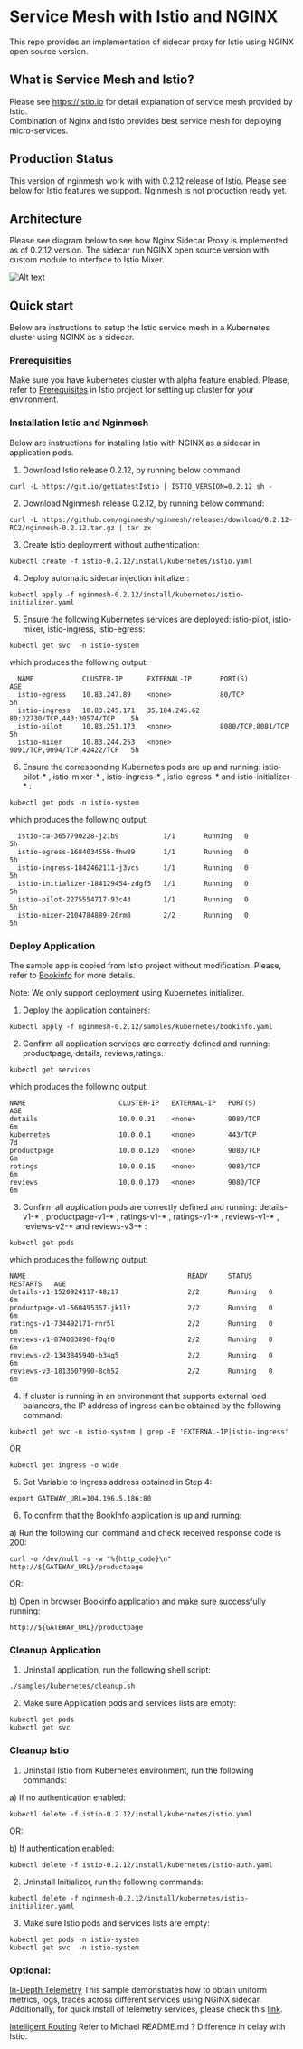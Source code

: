 
# Service Mesh with Istio and NGINX

This repo provides an implementation of sidecar proxy for Istio using NGINX open source version.

## What is Service Mesh and Istio?

Please see https://istio.io for detail explanation of service mesh provided by Istio.  
Combination of Nginx and Istio provides best service mesh for deploying micro-services.

## Production Status

This version of nginmesh work with with 0.2.12 release of Istio.
Please see below for Istio features we support.  Nginmesh is not production ready yet.  


<TBD>

## Architecture

Please see diagram below to see how Nginx Sidecar Proxy is implemented as of 0.2.12 version.
The sidecar run NGINX open source version with custom module to interface to Istio Mixer.

![Alt text](/images/nginx_sidecar.png?raw=true "Nginx Sidecar")

## Quick start
Below are instructions to setup the Istio service mesh in a Kubernetes cluster using NGINX as a sidecar.
 

### Prerequisities 

Make sure you have  kubernetes cluster with alpha feature enabled. Please, refer to [Prerequisites](https://istio.io/docs/setup/kubernetes/quick-start.html#prerequisites) in Istio project for setting up cluster for your environment.

### Installation Istio and Nginmesh
Below are instructions for installing Istio with NGINX as a sidecar in application pods.

1.  Download Istio release 0.2.12, by running below command:

```
curl -L https://git.io/getLatestIstio | ISTIO_VERSION=0.2.12 sh -
```

2. Download Nginmesh release 0.2.12, by running below command:

```
curl -L https://github.com/nginmesh/nginmesh/releases/download/0.2.12-RC2/nginmesh-0.2.12.tar.gz | tar zx
```

3. Create Istio deployment without authentication:
```
kubectl create -f istio-0.2.12/install/kubernetes/istio.yaml
```

4. Deploy automatic sidecar injection initializer:
```
kubectl apply -f nginmesh-0.2.12/install/kubernetes/istio-initializer.yaml
```

5. Ensure the following Kubernetes services are deployed: istio-pilot, istio-mixer, istio-ingress, istio-egress:

```
kubectl get svc  -n istio-system  
```
which produces the following output:
```
  NAME            CLUSTER-IP      EXTERNAL-IP       PORT(S)                       AGE
  istio-egress    10.83.247.89    <none>            80/TCP                        5h
  istio-ingress   10.83.245.171   35.184.245.62     80:32730/TCP,443:30574/TCP    5h
  istio-pilot     10.83.251.173   <none>            8080/TCP,8081/TCP             5h
  istio-mixer     10.83.244.253   <none>            9091/TCP,9094/TCP,42422/TCP   5h
```


6. Ensure the corresponding Kubernetes pods are up and running: istio-pilot-* , istio-mixer-* , istio-ingress-* , istio-egress-* and istio-initializer-* :
```
kubectl get pods -n istio-system    
```
which produces the following output:
```
  istio-ca-3657790228-j21b9           1/1       Running   0          5h
  istio-egress-1684034556-fhw89       1/1       Running   0          5h
  istio-ingress-1842462111-j3vcs      1/1       Running   0          5h
  istio-initializer-184129454-zdgf5   1/1       Running   0          5h
  istio-pilot-2275554717-93c43        1/1       Running   0          5h
  istio-mixer-2104784889-20rm8        2/2       Running   0          5h
```

### Deploy Application
The sample app is copied from Istio project without modification. Please, refer to [Bookinfo](https://istio.io/docs/guides/bookinfo.html) for more details.  

Note: We only support deployment using Kubernetes initializer. 

1. Deploy the application containers:

```
kubectl apply -f nginmesh-0.2.12/samples/kubernetes/bookinfo.yaml
```

2. Confirm all application services are correctly defined and running: productpage, details, reviews,ratings.
```
kubectl get services
```
which produces the following output:
```
NAME                       CLUSTER-IP   EXTERNAL-IP   PORT(S)              AGE
details                    10.0.0.31    <none>        9080/TCP             6m
kubernetes                 10.0.0.1     <none>        443/TCP              7d
productpage                10.0.0.120   <none>        9080/TCP             6m
ratings                    10.0.0.15    <none>        9080/TCP             6m
reviews                    10.0.0.170   <none>        9080/TCP             6m
```
3. Confirm all application pods are correctly defined and running: details-v1-* , productpage-v1-* , ratings-v1-* , ratings-v1-* , reviews-v1-* , reviews-v2-* and reviews-v3-* :

```
kubectl get pods
```
which produces the following output:
```
NAME                                        READY     STATUS    RESTARTS   AGE
details-v1-1520924117-48z17                 2/2       Running   0          6m
productpage-v1-560495357-jk1lz              2/2       Running   0          6m
ratings-v1-734492171-rnr5l                  2/2       Running   0          6m
reviews-v1-874083890-f0qf0                  2/2       Running   0          6m
reviews-v2-1343845940-b34q5                 2/2       Running   0          6m
reviews-v3-1813607990-8ch52                 2/2       Running   0          6m
```
4. If cluster is running in an environment that supports external load balancers, the IP address of ingress can be obtained by the following command:
```
kubectl get svc -n istio-system | grep -E 'EXTERNAL-IP|istio-ingress'
```
OR
```
kubectl get ingress -o wide       
```
5. Set Variable to Ingress address obtained in Step 4:
```
export GATEWAY_URL=104.196.5.186:80
```
6. To confirm that the BookInfo application is up and running:

a) Run the following curl command and check received response code is 200:

```
curl -o /dev/null -s -w "%{http_code}\n" http://${GATEWAY_URL}/productpage
```

OR:

b) Open in browser Bookinfo application and make sure successfully running:
```
http://${GATEWAY_URL}/productpage
```
### Cleanup Application

1.  Uninstall application, run the following shell script:
```
./samples/kubernetes/cleanup.sh 
```

2.  Make sure Application pods and services lists are empty:
```
kubectl get pods
kubectl get svc
```

### Cleanup Istio

1. Uninstall Istio from Kubernetes environment, run the following commands:

a) If no authentication enabled:
```
kubectl delete -f istio-0.2.12/install/kubernetes/istio.yaml
```

OR:

b) If authentication enabled:
```
kubectl delete -f istio-0.2.12/install/kubernetes/istio-auth.yaml
```
2. Uninstall Initializor, run the following commands:
```
kubectl delete -f nginmesh-0.2.12/install/kubernetes/istio-initializer.yaml
```

3. Make sure Istio pods and services lists are empty:
```
kubectl get pods -n istio-system
kubectl get svc  -n istio-system 
```

### Optional: 

[In-Depth Telemetry](https://istio.io/docs/guides/telemetry.html) This sample demonstrates how to obtain uniform metrics, logs, traces across different services using NGiNX sidecar. Additionally, for quick install of telemetry services, please check this [link](https://github.com/nginmesh/nginmesh/blob/release-doc-0.2.12/istio/release/install/kubernetes/README.md).

[Intelligent Routing](https://istio.io/docs/guides/intelligent-routing.html) Refer to Michael README.md ? Difference in delay with Istio.


